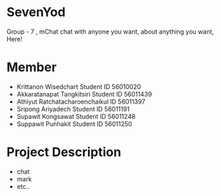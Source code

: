 # SevenYod
Group - 7 , mChat chat with anyone you want, about anything you want, Here!

# Member
- Krittanon Wisedchart Student ID 56010020
- Akkaratanapat Tangkitsiri Student ID 56011439
- Athiyut Ratchatacharoenchaikul ID 56011397
- Sripong Ariyadech Student ID 56011191
- Supawit Kongsawat Student ID 56011248
- Suppawit Punhakit Student ID 56011250
# Project Description
  - chat
  - mark
  - etc..
